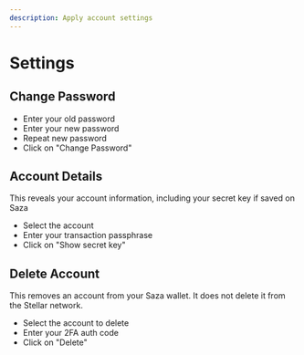 ```yaml
---
description: Apply account settings
---
```


# Settings

## Change Password

* Enter your old password
* Enter your new password
* Repeat new password
* Click on "Change Password"

## Account Details

This reveals your account information, including your secret key if saved on Saza

* Select the account
* Enter your transaction passphrase
* Click on "Show secret key"

## Delete Account

This removes an account from your Saza wallet. It does not delete it from the Stellar network.

* Select the account to delete
* Enter your 2FA auth code
* Click on "Delete"

